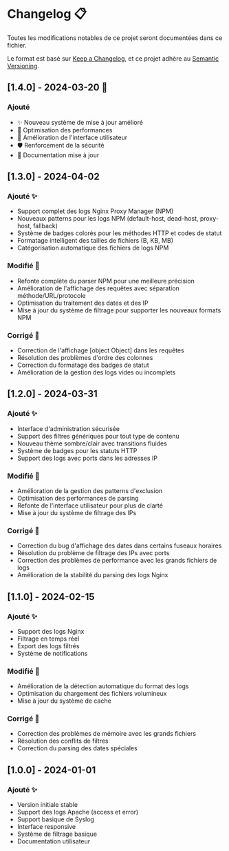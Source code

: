 # Changelog 📋

Toutes les modifications notables de ce projet seront documentées dans ce fichier.

Le format est basé sur [Keep a Changelog](https://keepachangelog.com/fr/1.0.0/),
et ce projet adhère au [Semantic Versioning](https://semver.org/spec/v2.0.0.html).

## [1.4.0] - 2024-03-20 🎉
### Ajouté
- ✨ Nouveau système de mise à jour amélioré
- 🔧 Optimisation des performances
- 🎨 Amélioration de l'interface utilisateur
- 🛡️ Renforcement de la sécurité
- 📝 Documentation mise à jour

## [1.3.0] - 2024-04-02

### Ajouté ✨
- Support complet des logs Nginx Proxy Manager (NPM)
- Nouveaux patterns pour les logs NPM (default-host, dead-host, proxy-host, fallback)
- Système de badges colorés pour les méthodes HTTP et codes de statut
- Formatage intelligent des tailles de fichiers (B, KB, MB)
- Catégorisation automatique des fichiers de logs NPM

### Modifié 🔄
- Refonte complète du parser NPM pour une meilleure précision
- Amélioration de l'affichage des requêtes avec séparation méthode/URL/protocole
- Optimisation du traitement des dates et des IP
- Mise à jour du système de filtrage pour supporter les nouveaux formats NPM

### Corrigé 🐛
- Correction de l'affichage [object Object] dans les requêtes
- Résolution des problèmes d'ordre des colonnes
- Correction du formatage des badges de statut
- Amélioration de la gestion des logs vides ou incomplets

## [1.2.0] - 2024-03-31

### Ajouté ✨
- Interface d'administration sécurisée
- Support des filtres génériques pour tout type de contenu
- Nouveau thème sombre/clair avec transitions fluides
- Système de badges pour les statuts HTTP
- Support des logs avec ports dans les adresses IP

### Modifié 🔄
- Amélioration de la gestion des patterns d'exclusion
- Optimisation des performances de parsing
- Refonte de l'interface utilisateur pour plus de clarté
- Mise à jour du système de filtrage des IPs

### Corrigé 🐛
- Correction du bug d'affichage des dates dans certains fuseaux horaires
- Résolution du problème de filtrage des IPs avec ports
- Correction des problèmes de performance avec les grands fichiers de logs
- Amélioration de la stabilité du parsing des logs Nginx

## [1.1.0] - 2024-02-15

### Ajouté ✨
- Support des logs Nginx
- Filtrage en temps réel
- Export des logs filtrés
- Système de notifications

### Modifié 🔄
- Amélioration de la détection automatique du format des logs
- Optimisation du chargement des fichiers volumineux
- Mise à jour du système de cache

### Corrigé 🐛
- Correction des problèmes de mémoire avec les grands fichiers
- Résolution des conflits de filtres
- Correction du parsing des dates spéciales

## [1.0.0] - 2024-01-01

### Ajouté ✨
- Version initiale stable
- Support des logs Apache (access et error)
- Support basique de Syslog
- Interface responsive
- Système de filtrage basique
- Documentation utilisateur 